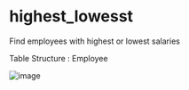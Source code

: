 # highest_lowesst
Find employees with highest or lowest salaries

Table Structure : Employee

![image](https://user-images.githubusercontent.com/90609377/133961318-fc858a82-5ea0-4d51-865a-50a14ff055bb.png)

